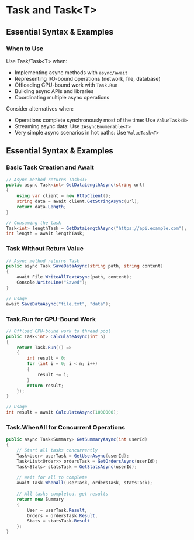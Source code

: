 # Task and Task&lt;T&gt;
## Essential Syntax & Examples
### When to Use

Use Task/Task&lt;T&gt; when:
- Implementing async methods with `async/await`
- Representing I/O-bound operations (network, file, database)
- Offloading CPU-bound work with `Task.Run`
- Building async APIs and libraries
- Coordinating multiple async operations

Consider alternatives when:
- Operations complete synchronously most of the time: Use `ValueTask<T>`
- Streaming async data: Use `IAsyncEnumerable<T>`
- Very simple async scenarios in hot paths: Use `ValueTask<T>`

## Essential Syntax & Examples

### Basic Task Creation and Await

```csharp
// Async method returns Task<T>
public async Task<int> GetDataLengthAsync(string url)
{
    using var client = new HttpClient();
    string data = await client.GetStringAsync(url);
    return data.Length;
}

// Consuming the task
Task<int> lengthTask = GetDataLengthAsync("https://api.example.com");
int length = await lengthTask;
```

### Task Without Return Value

```csharp
// Async method returns Task
public async Task SaveDataAsync(string path, string content)
{
    await File.WriteAllTextAsync(path, content);
    Console.WriteLine("Saved");
}

// Usage
await SaveDataAsync("file.txt", "data");
```

### Task.Run for CPU-Bound Work

```csharp
// Offload CPU-bound work to thread pool
public Task<int> CalculateAsync(int n)
{
    return Task.Run(() =>
    {
        int result = 0;
        for (int i = 0; i < n; i++)
        {
            result += i;
        }
        return result;
    });
}

// Usage
int result = await CalculateAsync(1000000);
```

### Task.WhenAll for Concurrent Operations

```csharp
public async Task<Summary> GetSummaryAsync(int userId)
{
    // Start all tasks concurrently
    Task<User> userTask = GetUserAsync(userId);
    Task<List<Order>> ordersTask = GetOrdersAsync(userId);
    Task<Stats> statsTask = GetStatsAsync(userId);
    
    // Wait for all to complete
    await Task.WhenAll(userTask, ordersTask, statsTask);
    
    // All tasks completed, get results
    return new Summary
    {
        User = userTask.Result,
        Orders = ordersTask.Result,
        Stats = statsTask.Result
    };
}
```
